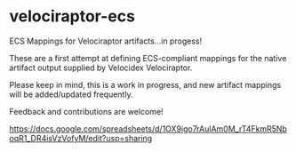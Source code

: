 # velociraptor-ecs
ECS Mappings for Velociraptor artifacts...in progess!

These are a first attempt at defining ECS-compliant mappings for the native artifact output supplied by Velocidex Velociraptor.

Please keep in mind, this is a work in progress, and new artifact mappings will be added/updated frequently.

Feedback and contributions are welcome!

https://docs.google.com/spreadsheets/d/1OX9igo7rAulAm0M_rT4FkmR5NboqR1_DR4isVzVofyM/edit?usp=sharing
